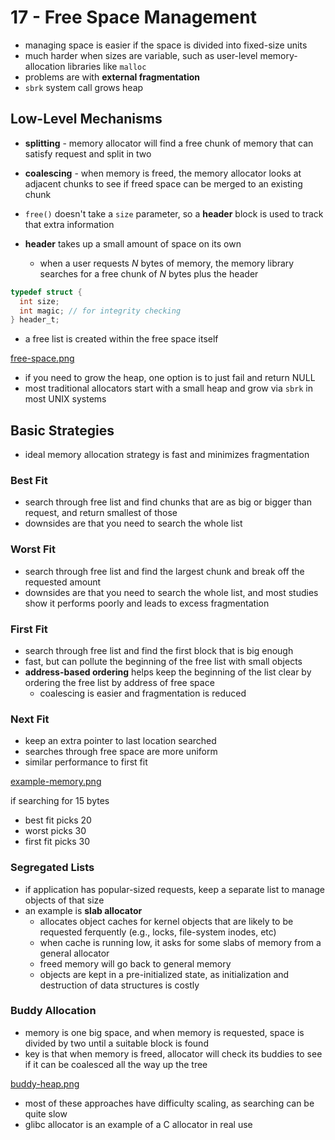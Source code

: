 # 17 - Free Space Management
- managing space is easier if the space is divided into fixed-size units
- much harder when sizes are variable, such as user-level memory-allocation libraries like `malloc`
- problems are with **external fragmentation**
- `sbrk` system call grows heap

## Low-Level Mechanisms
- **splitting** - memory allocator will find a free chunk of memory that can satisfy request and split in two
- **coalescing** - when memory is freed, the memory allocator looks at adjacent chunks to see if freed space can be merged to an existing chunk

- `free()` doesn't take a `size` parameter, so a **header** block is used to track that extra information
- **header** takes up a small amount of space on its own
  - when a user requests *N* bytes of memory, the memory library searches for a free chunk of *N* bytes plus the header

```c
typedef struct {
  int size;
  int magic; // for integrity checking
} header_t;
```

- a free list is created within the free space itself

[free-space.png](free-space.png)

- if you need to grow the heap, one option is to just fail and return NULL
- most traditional allocators start with a small heap and grow via `sbrk` in most UNIX systems

## Basic Strategies
- ideal memory allocation strategy is fast and minimizes fragmentation

### Best Fit
- search through free list and find chunks that are as big or bigger than request, and return smallest of those
- downsides are that you need to search the whole list

### Worst Fit
- search through free list and find the largest chunk and break off the requested amount
- downsides are that you need to search the whole list, and most studies show it performs poorly and leads to excess fragmentation

### First Fit
- search through free list and find the first block that is big enough
- fast, but can pollute the beginning of the free list with small objects
- **address-based ordering** helps keep the beginning of the list clear by ordering the free list by address of free space
  - coalescing is easier and fragmentation is reduced

### Next Fit
- keep an extra pointer to last location searched
- searches through free space are more uniform
- similar performance to first fit

[example-memory.png](example-memory.png)

if searching for 15 bytes
- best fit picks 20
- worst picks 30
- first fit picks 30

### Segregated Lists
- if application has popular-sized requests, keep a separate list to manage objects of that size
- an example is **slab allocator**
  - allocates object caches for kernel objects that are likely to be requested ferquently (e.g., locks, file-system inodes, etc)
  - when cache is running low, it asks for some slabs of memory from a general allocator
  - freed memory will go back to general memory
  - objects are kept in a pre-initialized state, as initialization and destruction of data structures is costly

### Buddy Allocation
- memory is one big space, and when memory is requested, space is divided by two until a suitable block is found
- key is that when memory is freed, allocator will check its buddies to see if it can be coalesced all the way up the tree

[buddy-heap.png](buddy-heap.png)

- most of these approaches have difficulty scaling, as searching can be quite slow
- glibc allocator is an example of a C allocator in real use